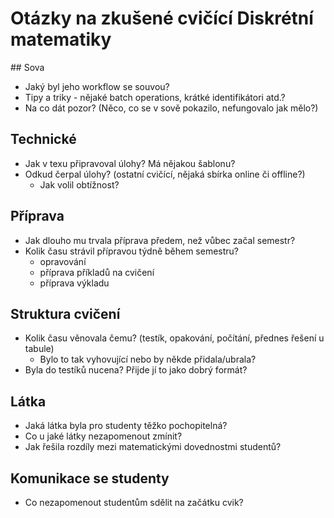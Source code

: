# Otázky na zkušené cvičící Diskrétní matematiky

## Sova
- Jaký byl jeho workflow se souvou?  
- Tipy a triky - nějaké batch operations, krátké identifikátori atd.?  
- Na co dát pozor? (Něco, co se v sově pokazilo, nefungovalo jak mělo?)

## Technické
- Jak v texu připravoval úlohy? Má nějakou šablonu?  
- Odkud čerpal úlohy? (ostatní cvičící, nějaká sbírka online či offline?)
  - Jak volil obtížnost?

## Příprava
- Jak dlouho mu trvala příprava předem, než vůbec začal semestr?  
- Kolik času strávil přípravou týdně během semestru?  
  - opravování  
  - příprava příkladů na cvičení  
  - příprava výkladu

## Struktura cvičení

- Kolik času věnovala čemu? (testík, opakování, počítání, přednes řešení u tabule)
  - Bylo to tak vyhovující nebo by někde přidala/ubrala?
- Byla do testíků nucena? Přijde jí to jako dobrý formát?

## Látka

- Jaká látka byla pro studenty těžko pochopitelná?
- Co u jaké látky nezapomenout zmínit?
- Jak řešila rozdíly mezi matematickými dovednostmi studentů?

## Komunikace se studenty

- Co nezapomenout studentům sdělit na začátku cvik?